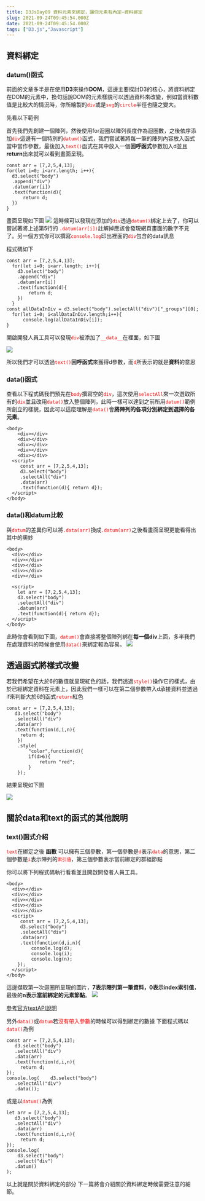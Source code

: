 ```yaml
---
title: D3JsDay09 資料元素來綁定，讓你元素有內定—資料綁定
slug: 2021-09-24T09:45:54.000Z
date: 2021-09-24T09:45:54.000Z
tags: ["D3.js","Javascript"]
---
```


## 資料綁定

### datum()函式

前面的文章多半是在使用**D3**來操作**DOM**，這邊主要探討D3的核心，將資料綁定在DOM的元素中，換句話說DOM的元素樣貌可以透過資料來改變，例如當資料數值是比較大的情況時，你所繪製的<font color="red">`div`</font>或是<font color="red">`svg`</font>的<font color="red">`circle`</font>半徑也隨之變大。

先看以下範例

首先我們先創建一個陣列，然後使用for迴圈以陣列長度作為迴圈數，之後依序添加<font color="red">`div`</font>這邊有一個特別的<font color="red">`datum()`</font>函式，我們嘗試著將每一筆的陣列內容放入函式當中當作參數，最後加入<font color="red">`text()`</font>函式在其中放入一個**回呼函式**參數加入d並且**return**出來就可以看到畫面呈現。
```javascript{numberLines: true}
const arr = [7,2,5,4,13];
for(let i=0; i<arr.length; i++){    
  d3.select("body")
  .append("div")
  .datum(arr[i])
  .text(function(d){
      return d;
  })
}
```
畫面呈現如下圖
![](https://filedn.eu/ll8NkasFkw1XVJBG2Fp9A1p/gatsby_image/ithome_2021/20210924_01.png)
這時候可以發現在添加的<font color="red">`div`</font>透過<font color="red">`datum()`</font>綁定上去了，你可以嘗試著將上述第5行的 <font color="red">`.datum(arr[i])`</font>註解掉應該會發現網頁畫面的數字不見了。另一個方式你可以撰寫<font color="red">`console.log`</font>印出裡面的<font color="red">`div`</font>包含的data訊息

程式碼如下
```javascript{numberLines: true}
const arr = [7,2,5,4,13];
  for(let i=0; i<arr.length; i++){    
    d3.select("body")
    .append("div")
    .datum(arr[i])
    .text(function(d){
        return d;
    })
  }
const allDataInDiv = d3.select("body").selectAll("div")["_groups"][0];
  for(let i=0; i<allDataInDiv.length;i++){
      console.log(allDataInDiv[i]);
}
```
開啟開發人員工具可以發現<font color="red">`div`</font>被添加了<font color="red">`__data__`</font>在裡面，如下圖

![](https://filedn.eu/ll8NkasFkw1XVJBG2Fp9A1p/gatsby_image/ithome_2021/20210924_02.png)

所以我們才可以透過<font color="red">`text()`</font>**回呼函式**來獲得d參數，而<font color="red">`d`</font>所表示的就是**資料**的意思

### data()函式
查看以下程式碼我們預先在<font color="red">`body`</font>撰寫空的<font color="red">`div`</font>，這次使用<font color="red">`selectAll`</font>來一次選取所有的<font color="red">`div`</font>並且改用<font color="red">`data()`</font>放入整個陣列，此時一樣可以達到之前所用<font color="red">`datum()`</font>範例所創立的樣貌，因此可以這麼理解是<font color="red">`data()`</font>會**將陣列的各項分別綁定到選擇的各元素**。
```javascript{numberLines: true}
<body>
    <div></div>
    <div></div>
    <div></div>
    <div></div>
    <div></div>
  <script>
     const arr = [7,2,5,4,13];
     d3.select("body")
     .selectAll("div")
     .data(arr)
     .text(function(d){ return d});
  </script>
</body>
```


### data()和datum比較
與<font color="red">`datum`</font>的差異你可以將<font color="red">`.data(arr)`</font>換成<font color="red">`.datum(arr)`</font>之後看畫面呈現更能看得出其中的奧妙
```javascript{numberLines: true}
<body>
  <div></div>
  <div></div>
  <div></div>
  <div></div>
  <div></div>

  <script>
    let arr = [7,2,5,4,13];
    d3.select("body")
    .selectAll("div")
    .datum(arr)
    .text(function(d){ return d});
  </script>
</body>
```
此時你會看到如下圖，<font color="red">`datum()`</font>會直接將整個陣列綁在**每一個div**上面，多半我們在處理資料的時候會使用<font color="red">`data()`</font>來綁定較為容易。
![](https://filedn.eu/ll8NkasFkw1XVJBG2Fp9A1p/gatsby_image/ithome_2021/20210924_03.png)

## 透過函式將樣式改變

若我們希望在大於6的數值就呈現紅色的話，我們透過<font color="red">`style()`</font>操作它的樣式，由於已經綁定資料在元素上，因此我們一樣可以在第二個參數帶入d承接資料並透過if來判斷大於6的函式<font color="red">`return`</font>紅色

```javascript{numberLines: true}
const arr = [7,2,5,4,13];
   d3.select("body")
   .selectAll("div")
   .data(arr)
   .text(function(d,i,n){ 
     return d;
    })
    .style(
        "color",function(d){
        if(d>6){
            return "red";
        }
    });
```

結果呈現如下圖

![](https://filedn.eu/ll8NkasFkw1XVJBG2Fp9A1p/gatsby_image/ithome_2021/20210924_04.png)


## 關於data和text的函式的其他說明
### text()函式介紹
<font color="red">`text`</font>在綁定之後 **函數** 可以擁有三個參數，第一個參數是<font color="red">`d`</font>表示<font color="red">`data`</font>的意思，第二個參數是<font color="red">`i`</font>表示陣列的<font color="red">`索引值`</font>，第三個參數表示當前綁定的群組節點

你可以將下列程式碼執行看看並且開啟開發者人員工具。
```javascript{numberLines: true}
<body>
  <div></div>
  <div></div>
  <div></div>
  <div></div>
  <div></div>
  <script>
     const arr = [7,2,5,4,13];
     d3.select("body")
     .selectAll("div")
     .data(arr)
     .text(function(d,i,n){ 
         console.log(d);
         console.log(i);
         console.log(n);
    });
  </script>
</body>
```
這邊擷取第一次迴圈所呈現的圖片，**7表示陣列第一筆資料，0表示index索引值**，最後的**n表示當前綁定的元素節點**。
![](https://filedn.eu/ll8NkasFkw1XVJBG2Fp9A1p/gatsby_image/ithome_2021/20210924_05.png)

[參考官方textAPI說明](https://github.com/d3/d3-selection/blob/v3.0.0/README.md#selection_text)

另外<font color="red">`data()`</font>或<font color="red">`datum`</font>若<font color="red">沒有帶入參數</font>的時候可以得到綁定的數據
下面程式碼以<font color="red">`data()`</font>為例
```javascript{numberLines: true}
const arr = [7,2,5,4,13];
   d3.select("body")
   .selectAll("div")
   .data(arr)
   .text(function(d,i,n){ 
     return d;
});
console.log(    d3.select("body")
   .selectAll("div")
   .data());
```
或是以<font color="red">`datum()`</font>為例
```javascript{numberLines: true}
let arr = [7,2,5,4,13];
   d3.select("body")
   .selectAll("div")
   .data(arr)
   .text(function(d,i,n){ 
     return d;
});
console.log(
    d3.select("body")
   .select("div")
   .datum()
);
```

以上就是關於資料綁定的部分 下一篇將會介紹關於資料綁定時候需要注意的細節。
